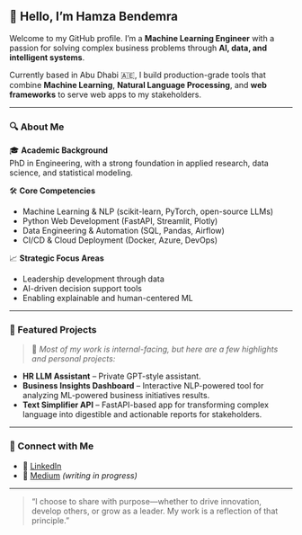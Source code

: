 ## 👋 Hello, I’m Hamza Bendemra

Welcome to my GitHub profile. I’m a **Machine Learning Engineer** with a passion for solving complex business problems through **AI, data, and intelligent systems**.

Currently based in Abu Dhabi 🇦🇪, I build production-grade tools that combine **Machine Learning**, **Natural Language Processing**, and **web frameworks** to serve web apps to my stakeholders.

---

### 🔍 About Me

🎓 **Academic Background**  
PhD in Engineering, with a strong foundation in applied research, data science, and statistical modeling.

🛠️ **Core Competencies**  
- Machine Learning & NLP (scikit-learn, PyTorch, open-source LLMs)  
- Python Web Development (FastAPI, Streamlit, Plotly)  
- Data Engineering & Automation (SQL, Pandas, Airflow)  
- CI/CD & Cloud Deployment (Docker, Azure, DevOps)

📈 **Strategic Focus Areas**  
- Leadership development through data  
- AI-driven decision support tools  
- Enabling explainable and human-centered ML

---

### 📌 Featured Projects

> 🔐 *Most of my work is internal-facing, but here are a few highlights and personal projects:*

- **HR LLM Assistant** – Private GPT-style assistant.  
- **Business Insights Dashboard** – Interactive NLP-powered tool for analyzing ML-powered business initiatives results.  
- **Text Simplifier API** – FastAPI-based app for transforming complex language into digestible and actionable reports for stakeholders.

---

### 🤝 Connect with Me

- 💼 [LinkedIn](https://www.linkedin.com/in/hamzabendemra)  
- 📝 [Medium](https://medium.com/@hamzabendemra) *(writing in progress)*  

---

> “I choose to share with purpose—whether to drive innovation, develop others, or grow as a leader. My work is a reflection of that principle.”
